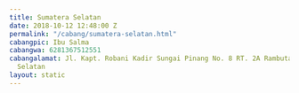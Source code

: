 ```yaml
---
title: Sumatera Selatan
date: 2018-10-12 12:48:00 Z
permalink: "/cabang/sumatera-selatan.html"
cabangpic: Ibu Salma
cabangwa: 6281367512551
cabangalamat: Jl. Kapt. Robani Kadir Sungai Pinang No. 8 RT. 2A Rambutan Sumatera
  Selatan
layout: static
---
```


